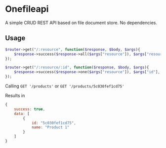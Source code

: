 # Onefileapi

A simple CRUD REST API based on file document store. No dependencies.


## Usage

```php
$router->get("/:resource", function($response, $body, $args){
	$response->success($response->all($args["resource"]), $args["resource"]);
});

$router->get("/:resource/:id", function($response, $body, $args){
	$response->success($response->one($args["resource"]), $args["id"], $args["resource"]);
});
```

Calling `GET '/products'` or `GET '/products/5c030fef1cd75'`

Results in

```javascript
{
	success: true,
	data: [
		{
			id: "5c030fef1cd75",
			name: "Product 1"
		}
	]
}
```



